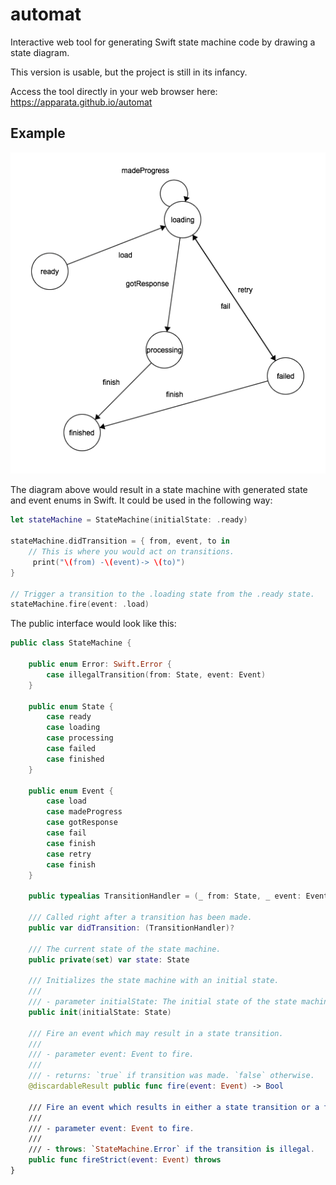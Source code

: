 # automat

Interactive web tool for generating Swift state machine code by drawing a state diagram.

This version is usable, but the project is still in its infancy.

Access the tool directly in your web browser here: https://apparata.github.io/automat

## Example

![Example State Machine](example.png)

The diagram above would result in a state machine with generated state and event enums in Swift. It could be used in the following way:

```swift
let stateMachine = StateMachine(initialState: .ready)

stateMachine.didTransition = { from, event, to in
    // This is where you would act on transitions.
     print("\(from) -\(event)-> \(to)")
}

// Trigger a transition to the .loading state from the .ready state.
stateMachine.fire(event: .load)
```

The public interface would look like this:

```swift
public class StateMachine {
    
    public enum Error: Swift.Error {
        case illegalTransition(from: State, event: Event)
    }
    
    public enum State {
        case ready
        case loading
        case processing
        case failed
        case finished
    }
    
    public enum Event {
        case load
        case madeProgress
        case gotResponse
        case fail
        case finish
        case retry
        case finish
    }
    
    public typealias TransitionHandler = (_ from: State, _ event: Event, _ to: State) -> Void

    /// Called right after a transition has been made.
    public var didTransition: (TransitionHandler)?
    
    /// The current state of the state machine.
    public private(set) var state: State
    
    /// Initializes the state machine with an initial state.
    ///
    /// - parameter initialState: The initial state of the state machine.
    public init(initialState: State)
    
    /// Fire an event which may result in a state transition.
    ///
    /// - parameter event: Event to fire.
    /// 
    /// - returns: `true` if transition was made. `false` otherwise.
    @discardableResult public func fire(event: Event) -> Bool
    
    /// Fire an event which results in either a state transition or a thrown error.
    ///
    /// - parameter event: Event to fire.
    ///
    /// - throws: `StateMachine.Error` if the transition is illegal.
    public func fireStrict(event: Event) throws
}
```
